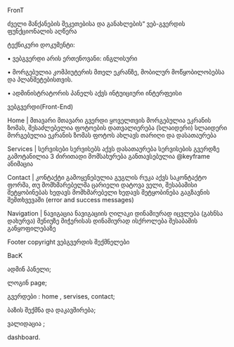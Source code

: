 FronT

ძველი მანქანების შეკეთებისა და განახლების“ ვებ-გვერდის ფუნქციონალის აღწერა

ტექნიკური დოკუმენტი:

•	ვებგვერდი არის ერთენოვანი: ინგლისური

•	მორგებულია კომპიუტერის მთელ ეკრანზე, მობილურ მოწყობილობებსა და პლანშეტებისთვის.

•	ადმინისტრატორის პანელს აქვს ინტუიციური ინტერფეისი

ვებგვერდი(Front-End)

Home | მთავარი მთავარი გვერდი ყოველთვის მორგებულია ეკრანის ზომას, შესაძლებელია ფოტოების დათვალიერება (სლაიდერი) სლაიდერი მორგებულია ეკრანის ზომას ფოტოს ახლავს თარიღი და დასათაურება

Services | სერვისები სერვისებს აქვს დასათაურება სერვისების გვერდზე გამოტანილია 3 ძირითადი მომსახურება განთავსებულია @keyframe ანიმაცია

Contact | კონტაქტი გამოყენებულია გუგლის რუკა აქვს საკონტაქტო ფორმა, თუ მომხმარებელმა ცარიელი დატოვა ველი, შესაბამისი შეტყობინებას ხედავს მომხმარებელი ხედავს შეტყობინება გაგზავნის შემთხვევაში (error and success messages)

Navigation | ნავიგაცია ნავიგაციის ღილაკი დინამიურად იცვლება (გახნსა დახურვა) მენიუზე მიჭერისას დინამიურად ისქროლება შესაბამის განყოფილებაზე

Footer copyright ვებგვერდის შექმნელები

BacK

ადმინ პანელი;

ლოგინ page;

გვერდები : home , servises, contact;

ბაზის შექმნა და დაკავშირება;

ვალიდაცია ;

dashboard.



